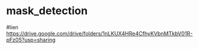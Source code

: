 # mask_detection

#lien
https://drive.google.com/drive/folders/1nLKUX4HRe4CfhyKVbnMTkbV01R-pFz05?usp=sharing
